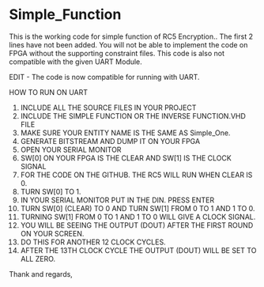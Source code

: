 # Simple_Function

This is the working code for simple function of RC5 Encryption.. The first 2 lines have not been added.
You will not be able to implement the code on FPGA without the supporting constraint files. This code is also not compatible with the given UART Module.

EDIT - The code is now compatible for running with UART.

HOW TO RUN ON UART

1)  INCLUDE ALL THE SOURCE FILES IN YOUR PROJECT
2)  INCLUDE THE SIMPLE FUNCTION OR THE INVERSE FUNCTION.VHD FILE
3)  MAKE SURE YOUR ENTITY NAME IS THE SAME AS Simple_One.
4)  GENERATE BITSTREAM AND DUMP IT ON YOUR FPGA
5)  OPEN YOUR SERIAL MONITOR
6)  SW[0] ON YOUR FPGA IS THE CLEAR AND SW[1] IS THE CLOCK SIGNAL 
7)  FOR THE CODE ON THE GITHUB. THE RC5 WILL RUN WHEN CLEAR IS 0. 
8)  TURN SW[0] TO 1. 
9)  IN YOUR SERIAL MONITOR PUT IN THE DIN. PRESS ENTER
10) TURN SW[0] (CLEAR) TO 0 AND TURN SW[1] FROM 0 TO 1 AND 1 TO 0. 
11) TURNING SW[1] FROM 0 TO 1 AND 1 TO 0 WILL GIVE A CLOCK SIGNAL. 
12) YOU WILL BE SEEING THE OUTPUT (DOUT) AFTER THE FIRST ROUND ON YOUR SCREEN.
13) DO THIS FOR ANOTHER 12 CLOCK CYCLES.
14) AFTER THE 13TH CLOCK CYCLE THE OUTPUT (DOUT) WILL BE SET TO ALL ZERO. 

Thank and regards,
